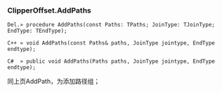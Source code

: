 ### **ClipperOffset.AddPaths**

```
Del.» procedure AddPaths(const Paths: TPaths; JoinType: TJoinType; EndType: TEndType);

C++ » void AddPaths(const Paths& paths, JoinType jointype, EndType endtype);

C#  » public void AddPaths(Paths paths, JoinType jointype, EndType endtype);
```

同上页AddPath，为添加路径组；